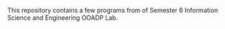 This repository contains a few programs from of Semester 6 Information Science and Engineering OOADP Lab.
